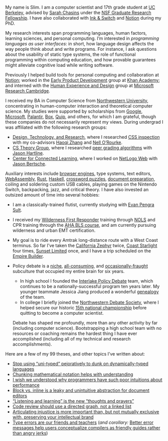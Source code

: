 My name is Slim. I am a computer scientist and 17th grade student at [UC Berkeley](https://cs.berkeley.edu/), advised by [Sarah Chasins](https://schasins.com/) under the [NSF Graduate Research Fellowship](https://www.nsfgrfp.org/). I have also collaborated with [Ink & Switch](https://www.inkandswitch.com/) and [Notion](https://notion.so/about) during my PhD.

My research interests span programming languages, human factors, learning sciences, and personal computing.
I’m interested in _programming languages as user interfaces_: in short, how language design affects the way people think about and write programs.
For instance, I ask questions about the usability of static type systems, the role of functional programming within computing education, and how provable guarantees might alleviate cognitive load while writing software.

Previously I helped build tools for personal computing and collaboration at [Notion](https://notion.so/about); worked in the [Early Product Development](https://early.khanacademy.org/) group at [Khan Academy](https://khanacademy.org); and interned with the [Human Experience and Design](https://www.microsoft.com/en-us/research/theme/future-of-work/) group at [Microsoft Research Cambridge](https://www.microsoft.com/en-us/research/lab/microsoft-research-cambridge/). 

I received my BA in Computer Science from [Northwestern University](http://northwestern.edu), concentrating in human-computer interaction and theoretical computer science.
My studies were supported by scholarships from [Google](https://buildyourfuture.withgoogle.com/scholarships/google-lime-scholarship/), [Microsoft](https://careers.microsoft.com/us/en/usscholarshipprogram), [Palantir](https://www.palantir.com/students/scholarship/wit-north-america/), [Box](http://www.boxdiversityscholarship.com/), [Quip](https://quip.com/scholarship), and others, for which I am grateful, though these companies do not necessarily represent my views.
During undergrad I was affiliated with the following research groups:

- [Design, Technology, and Research](http://dtr.northwestern.edu/), where I researched [CSS inspection](https://www.youtube.com/watch?v=n2dFxxBh2K4) with my co-advisors [Haoqi Zhang](http://users.eecs.northwestern.edu/~hq) and [Nell O&rsquo;Rourke](http://www.eleanorourke.com).
- [CS Theory Group](https://theory.cs.northwestern.edu/), where I researched [peer grading algorithms](https://www.nsf.gov/awardsearch/showAward?AWD_ID=1733860) with [Jason Hartline](https://sites.northwestern.edu/hartline).
- [Center for Connected Learning](http://ccl.northwestern.edu/), where I worked on [NetLogo Web](https://netlogoweb.org/) with [Jason Bertsche](https://github.com/TheBizzle).

Auxiliary interests include [browser engines](https://servo.org/), type systems, text editors, [WebAssembly](https://webassembly.org/), [Rust](https://www.rust-lang.org/en-US/), [Haskell](https://www.haskell.org), [crossword puzzles](https://twitter.com/soylentqueen/status/1002202872266874880), [document preparation](https://pandoc.org/), coiling and soldering custom USB cables, playing games on the Nintendo Switch, backpacking, jazz, and critical theory. I have also invested an outsized amount of time into several hobbies:

- I am a classically-trained flutist, currently studying with [Evan Pengra Sult](https://blogpnborg.wordpress.com/2020/12/14/letters-from-pnb-artists-evan-pengra-sult-pnb-orchestra-member/).
- I received my [Wilderness First Responder](https://www.wms.org/magazine/1176/WFR-Scope-Of-Practive) training through [NOLS](https://nols.edu/) and CPR training through the [AHA BLS course](https://cpr.heart.org/en/cpr-courses-and-kits/healthcare-professional/basic-life-support-bls-training), and am currently pursuing wilderness and urban EMT certification.
- My goal is to ride every Amtrak long-distance route with a West Coast terminus. So far I’ve taken the [California Zephyr](https://www.amtrak.com/routes/california-zephyr-train.html) twice, [Coast Starlight](https://www.amtrak.com/routes/coast-starlight-train.html) four times, [Sunset Limited](https://www.amtrak.com/routes/sunset-limited-train.html) once, and I have a trip scheduled on the [Empire Builder](https://www.amtrak.com/routes/empire-builder-train.html).
- Policy debate is a [niche](https://www.wired.com/2012/01/ff-debateteam/), [all-consuming](https://www.motherjones.com/politics/2006/11/revenge-nerds/), and [occasionally-fraught](https://www.wnycstudios.org/podcasts/radiolab/articles/debatable) subculture that occupied my entire brain for six years.
    - In high school I founded the [Interlake Policy Debate](https://www.facebook.com/InterlakeDebate/) team, which continues to be a nationally-successful program ten years later. My younger teammate Jessica Jiang produced a wonderful [genealogy](https://scalar.usc.edu/works/sharksforever/) of the team. 
    - In college I briefly joined the [Northwestern Debate Society](https://communication.northwestern.edu/debate-society/), where I helped secure our historic [15th national championship](https://news.northwestern.edu/stories/2015/04/northwestern-debate-society-wins-record-15th-title) before quitting to become a computer scientist. 

    Debate has shaped me profoundly, more than any other activity by far (including computer science). Bootstrapping a high school team with no resources or coaching remains the hardest thing I have ever accomplished (including all of my technical and research accomplishments).

Here are a few of my 99 theses, and other topics I’ve written about:

- [Stop using “uni-typed” pejoratively to dunk on dynamically-typed languages](https://twitter.com/sliminality/status/1317331148360437760)
- [Chunking mathematical notation helps with understanding](https://twitter.com/sliminality/status/1409663659341619206)
- [I wish we understood why programmers have such poor intuitions about performance](https://twitter.com/sliminality/status/1313614499736297472)
- [Block vs. inline is a leaky and unintuitive abstraction for document editors](https://twitter.com/sliminality/status/1285324183413518337)
- [“Listening and learning” is the new “thoughts and prayers”](https://twitter.com/sliminality/status/1282736177305403392)
- [Code review should use a directed graph, not a linked list](https://twitter.com/sliminality/status/1275922682895192065)
- [Articulating injustice is more important than, but not mutually exclusive with, preserving your intellectual brand](https://twitter.com/sliminality/status/1267228511233667072)
- [Type errors are our friends and teachers](https://twitter.com/sliminality/status/1140838786043002881) (*and corollary:* [Better error messages help users conceptualize compilers as friendly guides rather than angry jerks](https://twitter.com/sliminality/status/1334654707575353345))

